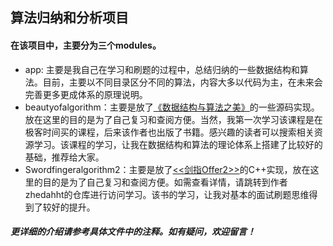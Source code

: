 ## 算法归纳和分析项目

#### 在该项目中，主要分为三个modules。
* app: 主要是我自己在学习和刷题的过程中，总结归纳的一些数据结构和算法。目前，主要以不同目录区分不同的算法，内容大多以代码为主，在未来会完善更多更成体系的原理说明。
* beautyofalgorithm：主要是放了[《数据结构与算法之美》](https://github.com/wangzheng0822/algo)的一些源码实现。放在这里的目的是为了自己复习和查阅方便。当然，我第一次学习该课程是在极客时间买的课程，后来该作者也出版了书籍。感兴趣的读者可以搜索相关资源学习。该课程的学习，让我在数据结构和算法的理论体系上搭建了比较好的基础，推荐给大家。
* Swordfingeralgorithm2：主要是放了[<<剑指Offer2>>](https://github.com/zhedahht/CodingInterviewChinese2)的C++实现，放在这里的目的是为了自己复习和查阅方便。如需查看详情，请跳转到作者zhedahht的仓库进行访问学习。该书的学习，让我对基本的面试刷题思维得到了较好的提升。


##### 更详细的介绍请参考具体文件中的注释。如有疑问，欢迎留言！
